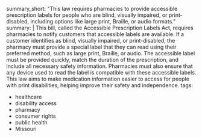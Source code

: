 summary_short: "This law requires pharmacies to provide accessible prescription labels for people who are blind, visually impaired, or print-disabled, including options like large print, Braille, or audio formats."
summary: |
  This bill, called the Accessible Prescription Labels Act, requires pharmacies to notify customers that accessible labels are available. If a customer identifies as blind, visually impaired, or print-disabled, the pharmacy must provide a special label that they can read using their preferred method, such as large print, Braille, or audio. The accessible label must be provided quickly, match the duration of the prescription, and include all necessary safety information. Pharmacies must also ensure that any device used to read the label is compatible with these accessible labels. This law aims to make medication information easier to access for people with print disabilities, helping improve their safety and independence.
tags:
  - healthcare
  - disability access
  - pharmacy
  - consumer rights
  - public health
  - Missouri

